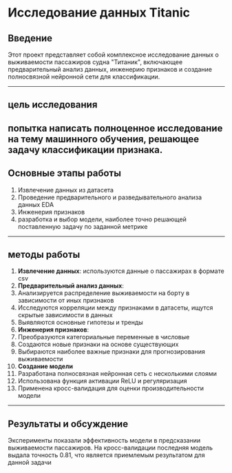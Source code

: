 # Исследование данных Titanic
## Введение
Этот проект представляет собой комплексное исследование данных о выживаемости пассажиров судна "Титаник", включающее предварительный анализ данных, инженерию признаков и создание полносвязной нейронной сети для классификации. 

---

## цель исследования
попытка написать полноценное исследование на тему машинного обучения, решающее задачу классификации признака.
---

## Основные этапы работы
1. Извлечение данных из датасета
2. Проведение предварительного и разведывательного анализа данных EDA
3. Инженерия признаков
4. разработка и выбор модели, наиболее точно решающей поставленную задачу по заданной метрике

---

## методы работы
1. **Извлечение данных**: используются данные о пассажирах в формате csv
2. **Предварительный анализ данных**:
  1. Анализируется распределение выживаемости на борту в зависимости от иных признаков
  2. Исследуются корреляции между признаками в датасеты, ищутся скрытые зависимости в данных
  3. Выявляются основные гипотезы и тренды
3. **Инженерия признаков**:
  1. Преобразуются категориальные переменные в числовые
  2. Создаются новые признаки на основе существующих
  3. Выбираются наиболее важные признаки для прогнозирования выживаемости
4. **Создание модели**
  1. Разработана полносвязная нейронная сеть с несколькими слоями
  2. Использована функция активации ReLU и регуляризация
  3. Применена кросс-валидация для оценки производительности модели

---
## Результаты и обсуждение

Эксперименты показали эффективность модели в предсказании выживаемости пассажиров. На кросс-валидации последняя модель выдала точность 0.81, что является приемлемым результатом для данной задачи

